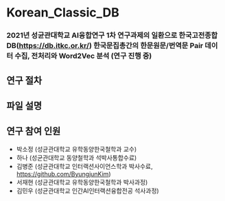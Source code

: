 # Korean_Classic_DB

### 2021년 성균관대학교 AI융합연구 1차 연구과제의 일환으로 한국고전종합DB(https://db.itkc.or.kr/) 한국문집총간의 한문원문/번역문 Pair 데이터 수집, 전처리와 Word2Vec 분석 (연구 진행 중)

## 연구 절차

## 파일 설명


## 연구 참여 인원

- 박소정 (성균관대학교 유학동양한국철학과 교수)
- 하나 (성균관대학교 동양철학과 석박사통합수료)
- 김병준 (성균관대학교 인터랙션사이언스학과 박사수료, https://github.com/ByungjunKim)
- 서재현 (성균관대학교 유학동양한국철학과 박사과정)
- 김민우 (성균관대학교 인간AI인터랙션융합전공 석사과정)
